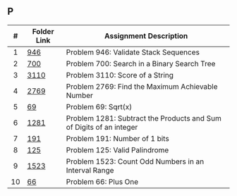 ## P 
|  #  | Folder Link                       | Assignment Description                                               |
| :-: | --------------------------------- | -------------------------------------------------------------------- |
|  1  | [946](./946)                   | Problem 946: Validate Stack Sequences                                |
|  2  | [700](./700)                   | Problem 700: Search in a Binary Search Tree                          |
|  3  | [3110](./3110)                  | Problem 3110: Score of a String                                      |
|  4  | [2769](./2769)                  | Problem 2769: Find the Maximum Achievable Number                     |
|  5  | [69](./69)                    | Problem 69: Sqrt(x)                                                  |
|  6  | [1281](/1281)                   | Problem 1281: Subtract the Products and Sum of Digits of an integer  |
|  7  | [191](/191)                    | Problem 191: Number of 1 bits                                    
|  8  | [125](/125)                    | Problem 125: Valid Palindrome
|  9  | [1523](\1523)                | Problem 1523: Count Odd Numbers in an Interval Range       |
| 10 | [66](\66)                        | Problem 66: Plus One                                                             |
